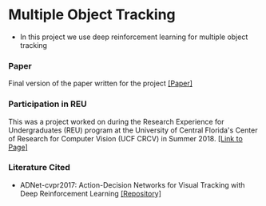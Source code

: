 # Multiple Object Tracking

- In this project we use deep reinforcement learning for multiple object tracking

### Paper
Final version of the paper written for the project [[Paper]](https://drive.google.com/file/d/1D0qkf4voPLldTG2PBcHFiAGDAtxWEL27/view?usp=sharing)

### Participation in REU
This was a project worked on during the Research Experience for Undergraduates (REU) program at the University of Central Florida's Center of Research for Computer Vision (UCF CRCV) in Summer 2018. [[Link to Page]](http://crcv.ucf.edu/REU/2018/narae)

### Literature Cited
- ADNet-cvpr2017: Action-Decision Networks for Visual Tracking with Deep Reinforcement Learning [[Repository]](https://github.com/hellbell/ADNet)


